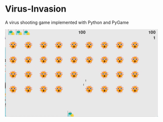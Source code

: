 # Virus-Invasion
A virus shooting game implemented with Python and PyGame


<img src ="virus.gif" />
